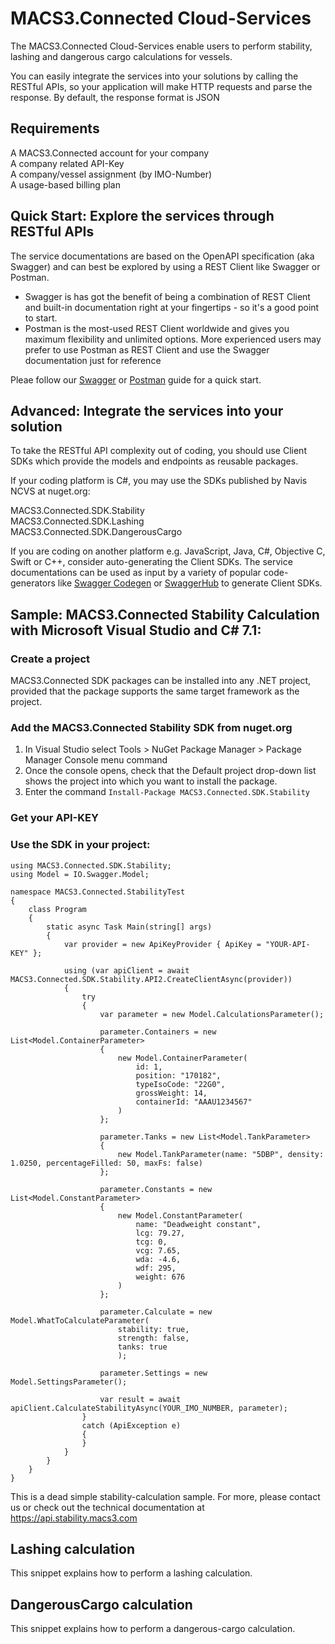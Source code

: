 # MACS3.Connected Cloud-Services

The MACS3.Connected Cloud-Services enable users to perform stability, lashing and dangerous cargo calculations for vessels.

You can easily integrate the services into your solutions by calling the RESTful APIs, so your application will make HTTP requests and parse the response. By default, the response format is JSON

## Requirements

A MACS3.Connected account for your company  
A company related API-Key  
A company/vessel assignment (by IMO-Number)  
A usage-based billing plan  

## Quick Start: Explore the services through RESTful APIs

The service documentations are based on the OpenAPI specification (aka Swagger) and can best be explored by using a REST Client like Swagger or Postman.

* Swagger is has got the benefit of being a combination of REST Client and built-in documentation right at your fingertips - so it's a good point to start.
* Postman is the most-used REST Client worldwide and gives you maximum flexibility and unlimited options. More experienced users may prefer to use Postman as REST Client and use the Swagger documentation just for reference

Pleae follow our [Swagger](swagger.md) or [Postman](postman.md) guide for a quick start.

## Advanced: Integrate the services into your solution

To take the RESTful API complexity out of coding, you should use Client SDKs which provide the models and endpoints as reusable packages. 
 
If your coding platform is C#, you may use the SDKs published by Navis NCVS at nuget.org:
 
MACS3.Connected.SDK.Stability  
MACS3.Connected.SDK.Lashing  
MACS3.Connected.SDK.DangerousCargo  
 
If you are coding on another platform e.g. JavaScript, Java, C#, Objective C, Swift or C++, consider auto-generating the Client SDKs. The service documentations can be used as input by a variety of popular code-generators like [Swagger Codegen](https://swagger.io/tools/swagger-codegen) or [SwaggerHub](https://swagger.io/tools/swaggerhub) to generate Client SDKs.

## Sample: MACS3.Connected Stability Calculation with Microsoft Visual Studio and C# 7.1:

### Create a project
MACS3.Connected SDK packages can be installed into any .NET project, provided that the package supports the same target framework as the project.

### Add the MACS3.Connected Stability SDK from nuget.org
1. In Visual Studio select Tools > NuGet Package Manager > Package Manager Console menu command
2. Once the console opens, check that the Default project drop-down list shows the project into which you want to install the package.
3. Enter the command ```Install-Package MACS3.Connected.SDK.Stability```

### Get your API-KEY

### Use the SDK in your project:
```
using MACS3.Connected.SDK.Stability;
using Model = IO.Swagger.Model;

namespace MACS3.Connected.StabilityTest
{
    class Program
    {
        static async Task Main(string[] args)
        {
            var provider = new ApiKeyProvider { ApiKey = "YOUR-API-KEY" };
            
            using (var apiClient = await MACS3.Connected.SDK.Stability.API2.CreateClientAsync(provider))
            {
                try
                {
                    var parameter = new Model.CalculationsParameter();

                    parameter.Containers = new List<Model.ContainerParameter>
                    {
                        new Model.ContainerParameter(
                            id: 1,
                            position: "170182",
                            typeIsoCode: "22G0",
                            grossWeight: 14,
                            containerId: "AAAU1234567"
                        )
                    };

                    parameter.Tanks = new List<Model.TankParameter>
                    {
                        new Model.TankParameter(name: "5DBP", density: 1.0250, percentageFilled: 50, maxFs: false)
                    };

                    parameter.Constants = new List<Model.ConstantParameter>
                    {
                        new Model.ConstantParameter(
                            name: "Deadweight constant",
                            lcg: 79.27,
                            tcg: 0,
                            vcg: 7.65,
                            wda: -4.6,
                            wdf: 295,
                            weight: 676
                        )
                    };

                    parameter.Calculate = new Model.WhatToCalculateParameter(
                        stability: true,
                        strength: false,
                        tanks: true
                        );

                    parameter.Settings = new Model.SettingsParameter();

                    var result = await apiClient.CalculateStabilityAsync(YOUR_IMO_NUMBER, parameter);
                }
                catch (ApiException e)
                {
                }
            }
        }
    }
}
```

This is a dead simple stability-calculation sample. For more, please contact us or check out the technical documentation at https://api.stability.macs3.com

## Lashing calculation
This snippet explains how to perform a lashing calculation.

## DangerousCargo calculation
This snippet explains how to perform a dangerous-cargo calculation.

